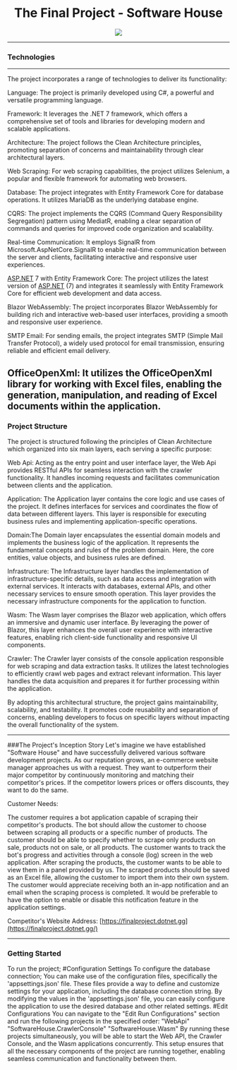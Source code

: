 <h1 align="center">The Final Project - Software House</h1>

<p align="center">
  <img src=![Uploading Screenshot 2023-06-06 at 19.02.33.png…]() />

</p>

---

### Technologies
---

The project incorporates a range of technologies to deliver its functionality:

Language: The project is primarily developed using C#, a powerful and versatile programming language.

Framework: It leverages the .NET 7 framework, which offers a comprehensive set of tools and libraries for developing modern and scalable applications.

Architecture: The project follows the Clean Architecture principles, promoting separation of concerns and maintainability through clear architectural layers.

Web Scraping: For web scraping capabilities, the project utilizes Selenium, a popular and flexible framework for automating web browsers.

Database: The project integrates with Entity Framework Core for database operations. It utilizes MariaDB as the underlying database engine.

CQRS: The project implements the CQRS (Command Query Responsibility Segregation) pattern using MediatR, enabling a clear separation of commands and queries for improved code organization and scalability.

Real-time Communication: It employs SignalR from Microsoft.AspNetCore.SignalR to enable real-time communication between the server and clients, facilitating interactive and responsive user experiences.

[ASP.NET](http://asp.net/) 7 with Entity Framework Core: The project utilizes the latest version of [ASP.NET](http://asp.net/) (7) and integrates it seamlessly with Entity Framework Core for efficient web development and data access.

Blazor WebAssembly: The project incorporates Blazor WebAssembly for building rich and interactive web-based user interfaces, providing a smooth and responsive user experience.

SMTP Email: For sending emails, the project integrates SMTP (Simple Mail Transfer Protocol), a widely used protocol for email transmission, ensuring reliable and efficient email delivery.

## OfficeOpenXml: It utilizes the OfficeOpenXml library for working with Excel files, enabling the generation, manipulation, and reading of Excel documents within the application.

### Project Structure

The project is structured following the principles of Clean Architecture which organized into six main layers, each serving a specific purpose:

Web Api: Acting as the entry point and user interface layer, the Web Api provides RESTful APIs for seamless interaction with the crawler functionality. It handles incoming requests and facilitates communication between clients and the application.

Application: The Application layer contains the core logic and use cases of the project. It defines interfaces for services and coordinates the flow of data between different layers. This layer is responsible for executing business rules and implementing application-specific operations.

Domain:The Domain layer encapsulates the essential domain models and implements the business logic of the application. It represents the fundamental concepts and rules of the problem domain. Here, the core entities, value objects, and business rules are defined.

Infrastructure: The Infrastructure layer handles the implementation of infrastructure-specific details, such as data access and integration with external services. It interacts with databases, external APIs, and other necessary services to ensure smooth operation. This layer provides the necessary infrastructure components for the application to function.

Wasm: The Wasm layer comprises the Blazor web application, which offers an immersive and dynamic user interface. By leveraging the power of Blazor, this layer enhances the overall user experience with interactive features, enabling rich client-side functionality and responsive UI components.

Crawler: The Crawler layer consists of the console application responsible for web scraping and data extraction tasks. It utilizes the latest technologies to efficiently crawl web pages and extract relevant information. This layer handles the data acquisition and prepares it for further processing within the application.

By adopting this architectural structure, the project gains maintainability, scalability, and testability. It promotes code reusability and separation of concerns, enabling developers to focus on specific layers without impacting the overall functionality of the system.

---

###The Project's Inception Story
Let's imagine we have established "Software House" and have successfully delivered various software development projects.
As our reputation grows, an e-commerce website manager approaches us with a request.
They want to outperform their major competitor by continuously monitoring and matching their competitor's prices.
If the competitor lowers prices or offers discounts, they want to do the same.

Customer Needs:

The customer requires a bot application capable of scraping their competitor's products.
The bot should allow the customer to choose between scraping all products or a specific number of products.
The customer should be able to specify whether to scrape only products on sale, products not on sale, or all products.
The customer wants to track the bot's progress and activities through a console (log) screen in the web application.
After scraping the products, the customer wants to be able to view them in a panel provided by us.
The scraped products should be saved as an Excel file, allowing the customer to import them into their own system.
The customer would appreciate receiving both an in-app notification and an email when the scraping process is completed.
It would be preferable to have the option to enable or disable this notification feature in the application settings.

Competitor's Website Address: [https://finalproject.dotnet.gg](https://finalproject.dotnet.gg/)

---

### Getting Started

To run the project;
#Configuration Settings
To configure the database connection;
You can make use of the configuration files, specifically the 'appsettings.json' file. These files provide a way to define and customize settings for your application, including the database connection string. By modifying the values in the 'appsettings.json' file, you can easily configure the application to use the desired database and other related settings.
#Edit Configurations
You can navigate to the "Edit Run Configurations" section and run the following projects in the specified order:
"WebApi"
"SoftwareHouse.CrawlerConsole"
"SoftwareHouse.Wasm"
By running these projects simultaneously, you will be able to start the Web API, the Crawler Console, and the Wasm applications concurrently. This setup ensures that all the necessary components of the project are running together, enabling seamless communication and functionality between them.
